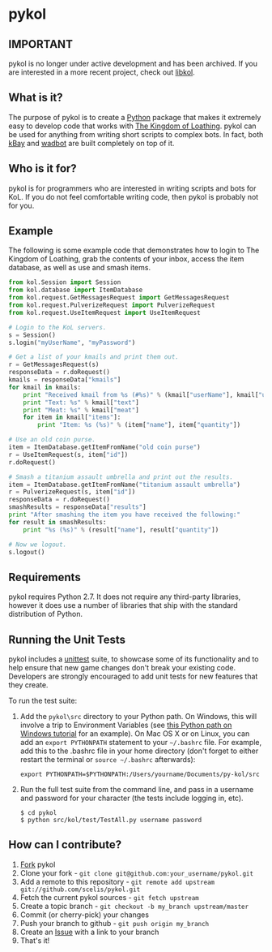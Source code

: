 pykol
=====

IMPORTANT
---------
pykol is no longer under active development and has been archived. If you are interested in a more recent project, check out [libkol](https://github.com/python-kol/libkol).

What is it?
-----------
The purpose of pykol is to create a [Python](http://www.python.org/) package that makes it extremely easy to develop code that works with [The Kingdom of Loathing](http://www.kingdomofloathing.com). pykol can be used for anything from writing short scripts to complex bots. In fact, both [kBay](http://forums.kingdomofloathing.com:8080/vb/showthread.php?t=141613) and [wadbot](http://forums.kingdomofloathing.com:8080/vb/showthread.php?t=152258) are built completely on top of it.

Who is it for?
--------------
pykol is for programmers who are interested in writing scripts and bots for KoL. If you do not feel comfortable writing code, then pykol is probably not for you.

Example
-------
The following is some example code that demonstrates how to login to The Kingdom of Loathing, grab the contents of your inbox, access the item database, as well as use and smash items.

```python
from kol.Session import Session
from kol.database import ItemDatabase
from kol.request.GetMessagesRequest import GetMessagesRequest
from kol.request.PulverizeRequest import PulverizeRequest
from kol.request.UseItemRequest import UseItemRequest

# Login to the KoL servers.
s = Session()
s.login("myUserName", "myPassword")

# Get a list of your kmails and print them out.
r = GetMessagesRequest(s)
responseData = r.doRequest()
kmails = responseData["kmails"]
for kmail in kmails:
	print "Received kmail from %s (#%s)" % (kmail["userName"], kmail["userId"])
	print "Text: %s" % kmail["text"]
	print "Meat: %s" % kmail["meat"]
	for item in kmail["items"]:
		print "Item: %s (%s)" % (item["name"], item["quantity"])

# Use an old coin purse.
item = ItemDatabase.getItemFromName("old coin purse")
r = UseItemRequest(s, item["id"])
r.doRequest()

# Smash a titanium assault umbrella and print out the results.
item = ItemDatabase.getItemFromName("titanium assault umbrella")
r = PulverizeRequest(s, item["id"])
responseData = r.doRequest()
smashResults = responseData["results"]
print "After smashing the item you have received the following:"
for result in smashResults:
	print "%s (%s)" % (result["name"], result["quantity"])

# Now we logout.
s.logout()
```

Requirements
------------
pykol requires Python 2.7. It does not require any third-party libraries, however it does use a number of libraries that ship with the standard distribution of Python.

Running the Unit Tests
----------------------
pykol includes a [unittest](http://docs.python.org/2/library/unittest.html) suite, to showcase some of its functionality and to help ensure that new game changes don't break your existing code. Developers are strongly encouraged to add unit tests for new features that they create.

To run the test suite:

1. Add the `pykol\src` directory to your Python path. On Windows, this will involve a trip to Environment Variables (see [this Python path on Windows tutorial](http://www.katsbits.com/tutorials/blender/setting-up-windows-python-path-system-variable.php) for an example). On Mac OS X or on Linux, you can add an `export PYTHONPATH` statement to your `~/.bashrc` file. For example, add this to the .bashrc file in your home directory (don't forget to either restart the terminal or ```source ~/.bashrc``` afterwards):

	```
	export PYTHONPATH=$PYTHONPATH:/Users/yourname/Documents/py-kol/src
	```

2. Run the full test suite from the command line, and pass in a username and password for your character (the tests include logging in, etc).

	```
	$ cd pykol
	$ python src/kol/test/TestAll.py username password
	```

How can I contribute?
---------------------
1. [Fork](http://help.github.com/forking/) pykol
2. Clone your fork - `git clone git@github.com:your_username/pykol.git`
3. Add a remote to this repository - `git remote add upstream git://github.com/scelis/pykol.git`
4. Fetch the current pykol sources - `git fetch upstream`
5. Create a topic branch - `git checkout -b my_branch upstream/master`
6. Commit (or cherry-pick) your changes
7. Push your branch to github - `git push origin my_branch`
8. Create an [Issue](http://github.com/scelis/pykol/issues) with a link to your branch
9. That's it!
